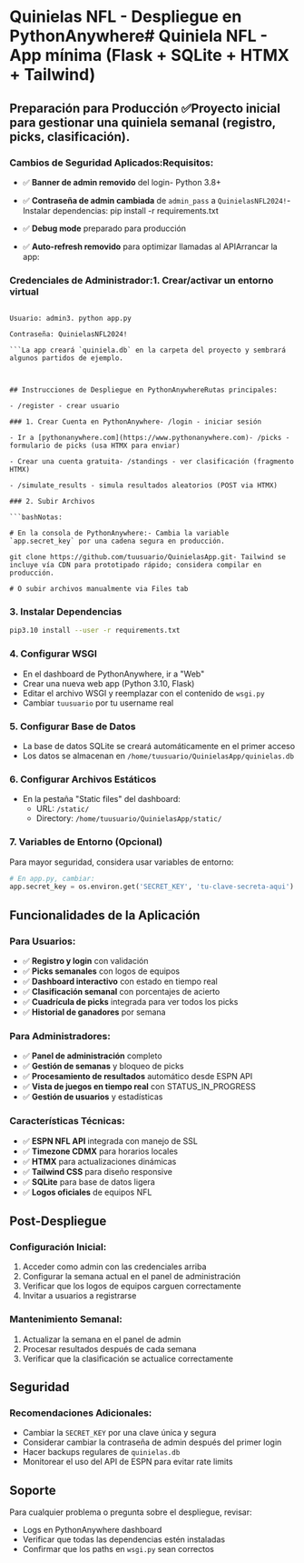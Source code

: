 # Quinielas NFL - Despliegue en PythonAnywhere# Quiniela NFL - App mínima (Flask + SQLite + HTMX + Tailwind)



## Preparación para Producción ✅Proyecto inicial para gestionar una quiniela semanal (registro, picks, clasificación).



### Cambios de Seguridad Aplicados:Requisitos:

- ✅ **Banner de admin removido** del login- Python 3.8+

- ✅ **Contraseña de admin cambiada** de `admin_pass` a `QuinielasNFL2024!`- Instalar dependencias: pip install -r requirements.txt

- ✅ **Debug mode** preparado para producción

- ✅ **Auto-refresh removido** para optimizar llamadas al APIArrancar la app:



### Credenciales de Administrador:1. Crear/activar un entorno virtual

```2. pip install -r requirements.txt

Usuario: admin3. python app.py

Contraseña: QuinielasNFL2024!

```La app creará `quiniela.db` en la carpeta del proyecto y sembrará algunos partidos de ejemplo.



## Instrucciones de Despliegue en PythonAnywhereRutas principales:

- /register - crear usuario

### 1. Crear Cuenta en PythonAnywhere- /login - iniciar sesión

- Ir a [pythonanywhere.com](https://www.pythonanywhere.com)- /picks - formulario de picks (usa HTMX para enviar)

- Crear una cuenta gratuita- /standings - ver clasificación (fragmento HTMX)

- /simulate_results - simula resultados aleatorios (POST via HTMX)

### 2. Subir Archivos

```bashNotas:

# En la consola de PythonAnywhere:- Cambia la variable `app.secret_key` por una cadena segura en producción.

git clone https://github.com/tuusuario/QuinielasApp.git- Tailwind se incluye vía CDN para prototipado rápido; considera compilar en producción.

# O subir archivos manualmente via Files tab
```

### 3. Instalar Dependencias
```bash
pip3.10 install --user -r requirements.txt
```

### 4. Configurar WSGI
- En el dashboard de PythonAnywhere, ir a "Web"
- Crear una nueva web app (Python 3.10, Flask)
- Editar el archivo WSGI y reemplazar con el contenido de `wsgi.py`
- Cambiar `tuusuario` por tu username real

### 5. Configurar Base de Datos
- La base de datos SQLite se creará automáticamente en el primer acceso
- Los datos se almacenan en `/home/tuusuario/QuinielasApp/quinielas.db`

### 6. Configurar Archivos Estáticos
- En la pestaña "Static files" del dashboard:
  - URL: `/static/`
  - Directory: `/home/tuusuario/QuinielasApp/static/`

### 7. Variables de Entorno (Opcional)
Para mayor seguridad, considera usar variables de entorno:
```python
# En app.py, cambiar:
app.secret_key = os.environ.get('SECRET_KEY', 'tu-clave-secreta-aqui')
```

## Funcionalidades de la Aplicación

### Para Usuarios:
- ✅ **Registro y login** con validación
- ✅ **Picks semanales** con logos de equipos
- ✅ **Dashboard interactivo** con estado en tiempo real
- ✅ **Clasificación semanal** con porcentajes de acierto
- ✅ **Cuadrícula de picks** integrada para ver todos los picks
- ✅ **Historial de ganadores** por semana

### Para Administradores:
- ✅ **Panel de administración** completo
- ✅ **Gestión de semanas** y bloqueo de picks
- ✅ **Procesamiento de resultados** automático desde ESPN API
- ✅ **Vista de juegos en tiempo real** con STATUS_IN_PROGRESS
- ✅ **Gestión de usuarios** y estadísticas

### Características Técnicas:
- ✅ **ESPN NFL API** integrada con manejo de SSL
- ✅ **Timezone CDMX** para horarios locales
- ✅ **HTMX** para actualizaciones dinámicas
- ✅ **Tailwind CSS** para diseño responsive
- ✅ **SQLite** para base de datos ligera
- ✅ **Logos oficiales** de equipos NFL

## Post-Despliegue

### Configuración Inicial:
1. Acceder como admin con las credenciales arriba
2. Configurar la semana actual en el panel de administración
3. Verificar que los logos de equipos carguen correctamente
4. Invitar a usuarios a registrarse

### Mantenimiento Semanal:
1. Actualizar la semana en el panel de admin
2. Procesar resultados después de cada semana
3. Verificar que la clasificación se actualice correctamente

## Seguridad

### Recomendaciones Adicionales:
- Cambiar la `SECRET_KEY` por una clave única y segura
- Considerar cambiar la contraseña de admin después del primer login
- Hacer backups regulares de `quinielas.db`
- Monitorear el uso del API de ESPN para evitar rate limits

## Soporte
Para cualquier problema o pregunta sobre el despliegue, revisar:
- Logs en PythonAnywhere dashboard
- Verificar que todas las dependencias estén instaladas
- Confirmar que los paths en `wsgi.py` sean correctos